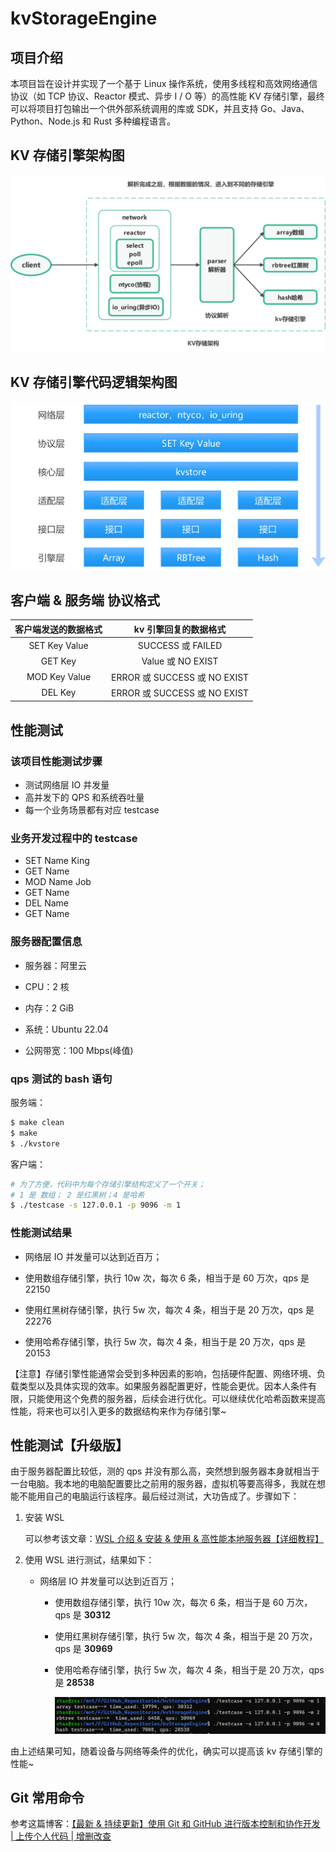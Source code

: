 # kvStorageEngine

## 项目介绍

本项目旨在设计并实现了一个基于 Linux 操作系统，使用多线程和高效网络通信协议（如 TCP 协议、Reactor 模式、异步 I / O 等）的高性能 KV 存储引擎，最终可以将项目打包输出一个供外部系统调用的库或 SDK，并且支持 Go、Java、Python、Node.js 和 Rust 多种编程语言。

## KV 存储引擎架构图

![kv 存储架构图](./README.assets/kv存储架构图.jpg)

## KV 存储引擎代码逻辑架构图

<img src="./README.assets/KV 存储引擎代码逻辑架构图.jpg" alt="KV 存储引擎代码逻辑架构图" style="zoom: 80%;" />

## 客户端 & 服务端 协议格式

| 客户端发送的数据格式 |    kv 引擎回复的数据格式     |
| :------------------: | :--------------------------: |
|    SET Key Value     |      SUCCESS 或 FAILED       |
|       GET Key        |      Value 或 NO EXIST       |
|    MOD Key Value     | ERROR 或 SUCCESS 或 NO EXIST |
|       DEL Key        | ERROR 或 SUCCESS 或 NO EXIST |

  

## 性能测试

### 该项目性能测试步骤

+ 测试网络层 IO 并发量
+ 高并发下的 QPS 和系统吞吐量
+ 每一个业务场景都有对应 testcase

### 业务开发过程中的 testcase

  + SET Name King
  + GET Name
  + MOD Name Job
  + GET Name
  + DEL Name
  + GET Name

### 服务器配置信息

+ 服务器：阿里云
+ CPU：2 核

+ 内存：2 GiB
+ 系统：Ubuntu 22.04
+ 公网带宽：100 Mbps(峰值)

### qps 测试的 bash 语句

服务端：

~~~bash
$ make clean
$ make
$ ./kvstore
~~~

客户端：

~~~bash
# 为了方便，代码中为每个存储引擎结构定义了一个开关；
# 1 是 数组； 2 是红黑树；4 是哈希
$ ./testcase -s 127.0.0.1 -p 9096 -m 1  
~~~

### 性能测试结果

+ 网络层 IO 并发量可以达到近百万；


+ 使用数组存储引擎，执行 10w 次，每次 6 条，相当于是 60 万次，qps 是 22150


+ 使用红黑树存储引擎，执行 5w 次，每次 4 条，相当于是 20 万次，qps 是 22276


+ 使用哈希存储引擎，执行 5w 次，每次 4 条，相当于是 20 万次，qps 是 20153

【注意】存储引擎性能通常会受到多种因素的影响，包括硬件配置、网络环境、负载类型以及具体实现的效率。如果服务器配置更好，性能会更优。因本人条件有限，只能使用这个免费的服务器，后续会进行优化。可以继续优化哈希函数来提高性能，将来也可以引入更多的数据结构来作为存储引擎~

## 性能测试【升级版】

由于服务器配置比较低，测的 qps 并没有那么高，突然想到服务器本身就相当于一台电脑。我本地的电脑配置要比之前用的服务器，虚拟机等要高得多，我就在想能不能用自己的电脑运行该程序。最后经过测试，大功告成了。步骤如下：

1. 安装 WSL

   可以参考该文章：[WSL 介绍 & 安装 & 使用 & 高性能本地服务器【详细教程】](https://blog.csdn.net/zss6666yi/article/details/140907430?spm=1001.2014.3001.5502)

2. 使用 WSL 进行测试，结果如下：

   + 网络层 IO 并发量可以达到近百万；
   
   
      + 使用数组存储引擎，执行 10w 次，每次 6 条，相当于是 60 万次，qps 是 **30312**
   
   
      + 使用红黑树存储引擎，执行 5w 次，每次 4 条，相当于是 20 万次，qps 是 **30969**
   
   
      + 使用哈希存储引擎，执行 5w 次，每次 4 条，相当于是 20 万次，qps 是 **28538**
   
        ![image-20240804165423625](./README.assets/image-20240804165423625.png)
   

由上述结果可知，随着设备与网络等条件的优化，确实可以提高该 kv 存储引擎的性能~

## Git 常用命令

参考这篇博客：[【最新 & 持续更新】使用 Git 和 GitHub 进行版本控制和协作开发 | 上传个人代码 | 增删改查](https://blog.csdn.net/zss6666yi/article/details/140879769?spm=1001.2014.3001.5502)









